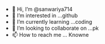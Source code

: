 - 👋 Hi, I’m @sanwariya714
- 👀 I’m interested in ...github
- 🌱 I’m currently learning ...coding
- 💞️ I’m looking to collaborate on ...pk
- 📫 How to reach me ...
Knowne
<!---
sanwariya714/sanwariya714 is a ✨ special ✨ repository because its `README.md` (this file) appears on your GitHub profile.
You can click the Preview link to take a look at your changes.
--->
